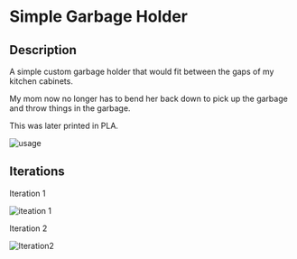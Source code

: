 # Simple Garbage Holder

## Description

A simple custom garbage holder that would fit between the gaps of my kitchen cabinets.

My mom now no longer has to bend her back down to pick up the garbage and throw things in the garbage.

This was later printed in PLA.

![usage](https://i.imgur.com/Wdcq2xa.png)

## Iterations

Iteration 1

![iteation 1](https://i.imgur.com/ooYskzw.png)

Iteration 2

![Iteration2](https://i.imgur.com/ZODDqRf.png)
